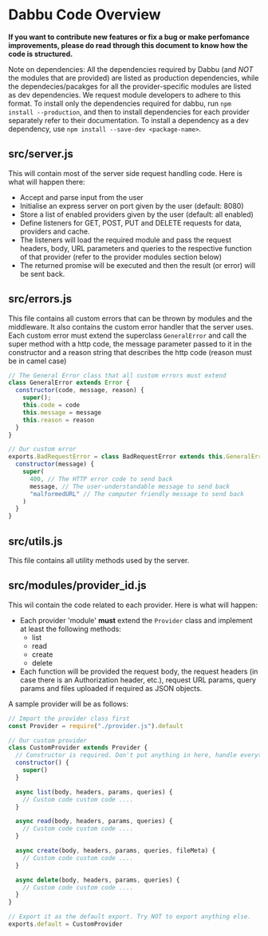 # Dabbu Code Overview

**If you want to contribute new features or fix a bug or make perfomance improvements, please do read through this document to know how the code is structured.**

Note on dependencies: All the dependencies required by Dabbu (and _NOT_ the modules that are provided) are listed as production dependencies, while the dependecies/pacakges for all the provider-specific modules are listed as dev dependencies. We request module developers to adhere to this format. To install only the dependencies required for dabbu, run `npm install --production`, and then to install dependencies for each provider separately refer to their documentation. To install a dependency as a dev dependency, use `npm install --save-dev <package-name>`.

## **src/server.js**

This will contain most of the server side request handling code. Here is what will happen there:

- Accept and parse input from the user
- Initialise an express server on port given by the user (default: 8080)
- Store a list of enabled providers given by the user (default: all enabled)
- Define listeners for GET, POST, PUT and DELETE requests for data, providers and cache.
- The listeners will load the required module and pass the request headers, body, URL parameters and queries to the respective function of that provider (refer to the provider modules section below)
- The returned promise will be executed and then the result (or error) will be sent back.

## **src/errors.js**

This file contains all custom errors that can be thrown by modules and the middleware. It also contains the custom error handler that the server uses. Each custom error must extend the superclass `GeneralError` and call the super method with a http code, the message parameter passed to it in the constructor and a reason string that describes the http code (reason must be in camel case)

```Javascript
// The General Error class that all custom errors must extend
class GeneralError extends Error {
  constructor(code, message, reason) {
    super();
    this.code = code
    this.message = message
    this.reason = reason
  }
}

// Our custom error
exports.BadRequestError = class BadRequestError extends this.GeneralError {
  constructor(message) {
    super(
      400, // The HTTP error code to send back
      message, // The user-understandable message to send back
      "malformedURL" // The computer friendly message to send back
    )
  }
}
```

## **src/utils.js**

This file contains all utility methods used by the server.

## **src/modules/provider_id.js**

This wil contain the code related to each provider. Here is what will happen:

- Each provider 'module' **must** extend the `Provider` class and implement at least the following methods:
  - list
  - read
  - create
  - delete
- Each function will be provided the request body, the request headers (in case there is an Authorization header, etc.), request URL params, query params and files uploaded if required as JSON objects.

A sample provider will be as follows:

```Javascript
// Import the provider class first
const Provider = require("./provider.js").default

// Our custom provider
class CustomProvider extends Provider {
  // Constructor is required. Don't put anything in here, handle everything separately in the functions.
  constructor() {
    super()
  }

  async list(body, headers, params, queries) {
    // Custom code custom code ....
  }

  async read(body, headers, params, queries) {
    // Custom code custom code ....
  }

  async create(body, headers, params, queries, fileMeta) {
    // Custom code custom code ....
  }

  async delete(body, headers, params, queries) {
    // Custom code custom code ....
  }
}

// Export it as the default export. Try NOT to export anything else.
exports.default = CustomProvider
```
